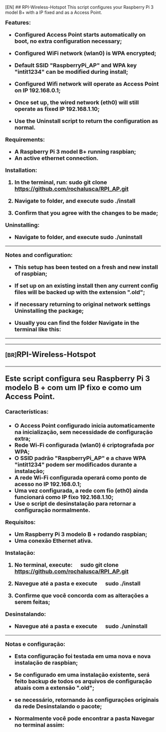 [EN] ## RPI-Wireless-Hotspot
This script configures your Raspberry Pi 3 model B+ with a IP fixed and as a Access Point.

<b><font size="4"> <strong> Features:<b/><font/>

* Configured Access Point starts automatically on boot, no extra configuration necessary;
* Configured WiFi network (wlan0) is WPA encrypted;
* Default SSID "RaspberryPi_AP" and WPA key "intit1234" can be modified during install;
* Configured Wifi network will operate as Access Point on IP 192.168.0.1;
* Once set up, the wired network (eth0) will still operate as fixed IP 192.168.1.10;

* Use the Uninstall script to return the configuration as normal.

<b><font size="4">Requirements:<b/><font/>

* A Raspberry Pi 3 model B+ running raspbian;
* An active ethernet connection.

<b><font size="4">Installation:<b/><font/>

1. In the terminal, run:
    sudo git clone https://github.com/rochalusca/RPI_AP.git

2. Navigate to folder, and execute
    sudo ./install

3. Confirm that you agree with the changes to be made;

<b><font size="4">Uninstalling:<b/><font/>

* Navigate to folder, and execute
    sudo ./uninstall
<hr/>
<b><font size="4"> Notes and configuration:

* This setup has been tested on a fresh and new install of raspbian;
* If set up on an existing install then any current config files will be backed up with the extension ".old";
* if necessary returning to original network settings Uninstalling the package;

* Usually you can find the folder Navigate in the terminal like this:
<hr/><hr/>

[BR]<b><font size="5">RPI-Wireless-Hotspot<b/><font/>
<hr/>
Este script configura seu Raspberry Pi 3 modelo B + com um IP fixo e como um Access Point.

<b><font size="4">Características:<b/><font/>

* O Access Point configurado inicia automaticamente na inicialização, sem necessidade de configuração extra;
* Rede Wi-Fi configurada (wlan0) é criptografada por WPA;
* O SSID padrão "RaspberryPi_AP" e a chave WPA "intit1234" podem ser modificados durante a instalação;
* A rede Wi-Fi configurada operará como ponto de acesso no IP 192.168.0.1;
* Uma vez configurada, a rede com fio (eth0) ainda funcionará como IP fixo 192.168.1.10;
 
* Use o script de desinstalação para retornar a configuração normalmente.

<b><font size="4">Requisitos:<b/><font/>

* Um Raspberry Pi 3 modelo B + rodando raspbian;
* Uma conexão Ethernet ativa.

<b><font size="4">Instalação:<b/><font/>

1. No terminal, execute:
     sudo git clone https://github.com/rochalusca/RPI_AP.git
    
2. Navegue até a pasta e execute
     sudo ./install

3. Confirme que você concorda com as alterações a serem feitas;

<b><font size="4">Desinstalando:<b/><font/>

* Navegue até a pasta e execute
     sudo ./uninstall
<hr/>
<b><font size="4">Notas e configuração:<b/><font/>

* Esta configuração foi testada em uma nova e nova instalação de raspbian;
* Se configurado em uma instalação existente, será feito backup de todos os arquivos de configuração atuais com a extensão ".old";
* se necessário, retornando às configurações originais da rede Desinstalando o pacote;

* Normalmente você pode encontrar a pasta Navegar no terminal assim:
